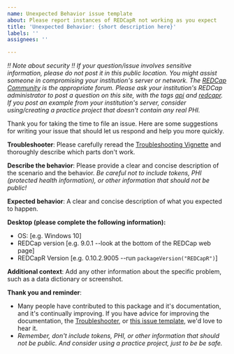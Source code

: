 ```yaml
---
name: Unexpected Behavior issue template
about: Please report instances of REDCapR not working as you expect
title: 'Unexpected Behavior: {short description here}'
labels: ''
assignees: ''

---
```


*!! Note about security !! If your question/issue involves sensitive information, please do not post it in this public location.  You might assist someone in compromising your institution's server or network.  The [REDCap Community](https://redcap.vumc.org/community/index.php?space=20) is the appropriate forum.  Please ask your institution's REDCap administrator to post a question on this site, with the tags [api](https://redcap.vumc.org/community/index.php?topic=337) and [redcapr](https://redcap.vumc.org/community/index.php?topic=23921).  If you post an example from your institution's server, consider using/creating a practice project that doesn't contain any real PHI.*

Thank you for taking the time to file an issue.  Here are some suggestions for writing your issue that should let us respond and help you more quickly.

**Troubleshooter**: Please carefully reread the [Troubleshooting Vignette](https://ouhscbbmc.github.io/REDCapR/articles/TroubleshootingApiCalls.html) and thoroughly describe which parts don't work.  

**Describe the behavior**: Please provide a clear and concise description of the scenario and the behavior.  *Be careful not to include tokens, PHI (protected health information), or other information that should not be public!*


**Expected behavior**: A clear and concise description of what you expected to happen.


**Desktop (please complete the following information):**
 - OS: [e.g. Windows 10]
 - REDCap version [e.g. 9.0.1 --look at the bottom of the REDCap web page]
 - REDCapR Version [e.g. 0.10.2.9005  --run `packageVersion("REDCapR")`]


**Additional context**: Add any other information about the specific problem, such as a data dictionary or screenshot.


**Thank you and reminder**: 
  * Many people have contributed to this package and it's documentation, and it's continually improving.  If you have advice for improving the documentation, the [Troubleshooter](https://ouhscbbmc.github.io/REDCapR/articles/TroubleshootingApiCalls.html), or [this issue template](https://github.com/OuhscBbmc/REDCapR/blob/master/.github/ISSUE_TEMPLATE/unexpected-behavior-issue-template.md), we'd love to hear it.
  * *Remember, don't include tokens, PHI, or other information that should not be public. And consider using a practice project, just to be be safe.*
